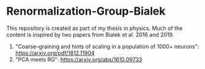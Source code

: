 # Renormalization-Group-Bialek
This repository is created as part of my thesis in physics. Much of the content is inspired by two papers from Bialek et al. 2016 and 2019.

1) "Coarse–graining and hints of scaling in a population of 1000+ neurons": https://arxiv.org/pdf/1812.11904
2) "PCA meets RG": https://arxiv.org/abs/1610.09733
